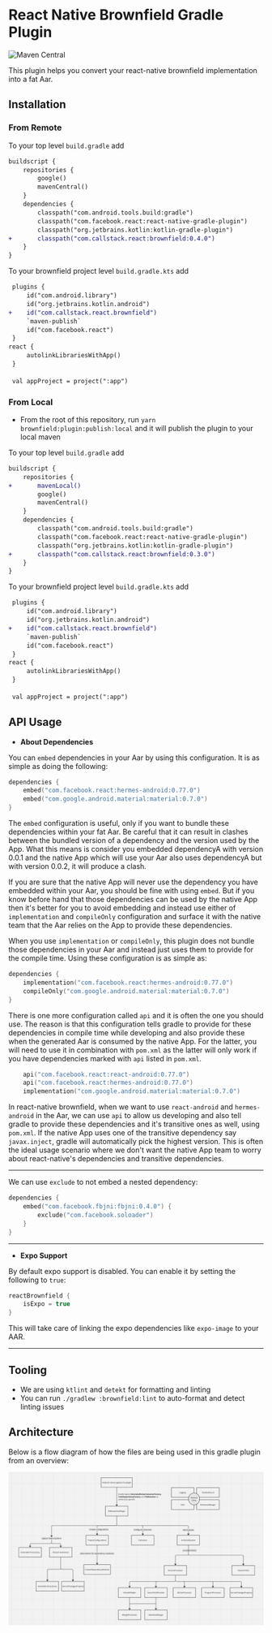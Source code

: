 # React Native Brownfield Gradle Plugin

![Maven Central](https://img.shields.io/maven-central/v/com.callstack.react/brownfield-gradle-plugin)


This plugin helps you convert your react-native brownfield implementation into a fat Aar.

## Installation

### From Remote

To your top level `build.gradle` add

```diff
buildscript {
    repositories {
        google()
        mavenCentral()
    }
    dependencies {
        classpath("com.android.tools.build:gradle")
        classpath("com.facebook.react:react-native-gradle-plugin")
        classpath("org.jetbrains.kotlin:kotlin-gradle-plugin")
+       classpath("com.callstack.react:brownfield:0.4.0")
    }
}
```

To your brownfield project level `build.gradle.kts` add
 
```diff
 plugins {
     id("com.android.library")
     id("org.jetbrains.kotlin.android")
+    id("com.callstack.react.brownfield")
     `maven-publish`
     id("com.facebook.react")
 }
react {
     autolinkLibrariesWithApp()
 }
 
 val appProject = project(":app")
```

### From Local

- From the root of this repository, run `yarn brownfield:plugin:publish:local` and it will publish the plugin to your local maven

To your top level `build.gradle` add

```diff
buildscript {
    repositories {
+       mavenLocal()
        google()
        mavenCentral()
    }
    dependencies {
        classpath("com.android.tools.build:gradle")
        classpath("com.facebook.react:react-native-gradle-plugin")
        classpath("org.jetbrains.kotlin:kotlin-gradle-plugin")
+       classpath("com.callstack.react:brownfield:0.3.0")
    }
}
```

To your brownfield project level `build.gradle.kts` add
 
```diff
 plugins {
     id("com.android.library")
     id("org.jetbrains.kotlin.android")
+    id("com.callstack.react.brownfield")
     `maven-publish`
     id("com.facebook.react")
 }
react {
     autolinkLibrariesWithApp()
 }
 
 val appProject = project(":app")
```

## API Usage

- **About Dependencies**

You can `embed` dependencies in your Aar by using this configuration. It is as simple as doing the following:

```kts
dependencies {
    embed("com.facebook.react:hermes-android:0.77.0")
    embed("com.google.android.material:material:0.7.0")
}
```

The `embed` configuration is useful, only if you want to bundle these dependencies within your fat Aar. Be careful that it can result in clashes between the bundled version of a dependency and the version used by the App. What this means is consider you embedded dependencyA with version 0.0.1 and the native App which will use your Aar also uses dependencyA but with version 0.0.2, it will produce a clash.

If you are sure that the native App will never use the dependency you have embedded within your Aar, you should be fine with using `embed`. But if you know before hand that those dependencies can be used by the native App then it's better for you to avoid embedding and instead use either of `implementation` and `compileOnly` configuration and surface it with the native team that the Aar relies on the App to provide these dependencies.

When you use `implementation` or `compileOnly`, this plugin does not bundle those dependencies in your Aar and instead just uses them to provide for the compile time. Using these configuration is as simple as:

```kts
dependencies {
    implementation("com.facebook.react:hermes-android:0.77.0")
    compileOnly("com.google.android.material:material:0.7.0")
}
```

There is one more configuration called `api` and it is often the one you should use. The reason is that this configuration tells gradle to provide for these dependencies in compile time while developing and also provide these when the generated Aar is consumed by the native App. For the latter, you will need to use it in combination with `pom.xml` as the latter will only work if you have dependencies marked with `api` listed in `pom.xml`.

```kts
    api("com.facebook.react:react-android:0.77.0")
    api("com.facebook.react:hermes-android:0.77.0")
    implementation("com.google.android.material:material:0.7.0")
```

In react-native brownfield, when we want to use `react-android` and `hermes-android` in the Aar, we can use `api` to allow us developing and also tell gradle to provide these dependencies and it's transitive ones as well, using `pom.xml`. If the native App uses one of the transitive dependency say `javax.inject`, gradle will automatically pick the highest version. This is often the ideal usage scenario where we don't want the native App team to worry about react-native's dependencies and transitive dependencies.

<hr/>

We can use `exclude` to not embed a nested dependency:

```kts
dependencies {
    embed("com.facebook.fbjni:fbjni:0.4.0") {
        exclude("com.facebook.soloader")
    }
}
```

<hr/>

- **Expo Support**

By default expo support is disabled. You can enable it by setting the following to `true`:

```kts
reactBrownfield {
    isExpo = true
}
```

This will take care of linking the expo dependencies like `expo-image` to your AAR.

<hr/>

## Tooling

- We are using `ktlint` and `detekt` for formatting and linting
- You can run `./gradlew :brownfield:lint` to auto-format and detect linting issues


## Architecture

Below is a flow diagram of how the files are being used in this gradle plugin from an overview:

![react-brownfield-architecture](../../screenshots/react-brownfield-arch.png)


